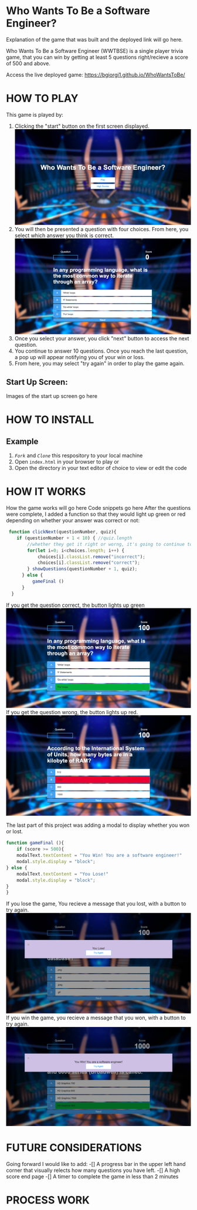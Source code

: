 # Who Wants To Be a Software Engineer?

Explanation of the game that was built and the deployed link will go here.

Who Wants To Be a Software Engineer (WWTBSE) is a single player trivia game, that you can win by getting at least 5 questions right/recieve a score of 500 and above. 

Access the live deployed game:
https://bgiorgi1.github.io/WhoWantsToBe/


# HOW TO PLAY
This game is played by:
1) Clicking the "start" button on the first screen displayed.
![start](Start.png)
2) You will then be presented a question with four choices.  From here, you select which answer you think is correct.
![questions](Questions.png)
3) Once you select your answer, you click "next" button to access the next question.
4) You continue to answer 10 questions.  Once you reach the last question, a pop up will appear notifying you of your win or loss. 
5) From here, you may select "try again" in order to play the game again.


## Start Up Screen:
Images of the start up screen go here 

# HOW TO INSTALL

## Example
1. *`Fork`* and *`Clone`* this respository to your local machine
2. Open `index.html` in your browser to play or 
3. Open the directory in your text editor of choice to view or edit the code

# HOW IT WORKS
How the game works will go here
Code snippets go here
After the questions were complete, I added a function so that they would light up green or red depending on whether your answer was correct or not:
```javascript
 function clickNext(questionNumber, quiz){
    if (questionNumber + 1 < 10) { //quiz.length
        //whether they get it right or worng, it's going to continue to loop until max questions has been reached(10)
        for(let i=0; i<choices.length; i++) {
            choices[i].classList.remove("incorrect");
            choices[i].classList.remove("correct");
        } showQuestions(questionNumber + 1, quiz);
      } else {
          gameFinal ()
      }
  }
```
If you get the question correct, the button lights up green
![Correct](correct.png)
If you get the question wrong, the button lights up red.
![incorrect](Incorrect.png)

The last part of this project was adding a modal to display whether you won or lost.
```javascript
function gameFinal (){
    if (score >= 500){
    modalText.textContent = "You Win! You are a software engineer!"
    modal.style.display = "block";
} else {
    modalText.textContent = "You Lose!"
    modal.style.display = "block";
}
}
```
If you lose the game, You recieve a message that you lost, with a button to try again.
![youlost](Youlost.png)
If you win the game, you recieve a message that you won, with a button to try again.
![youwin](youwin.png)


# FUTURE CONSIDERATIONS
Going forward I would like to add:
-[] A progress bar in the upper left hand corner that visually relects how many questions you have left.
-[] A high score end page
-[] A timer to complete the game in less than 2 minutes

# PROCESS WORK

